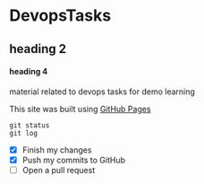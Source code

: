 # DevopsTasks
## heading 2
#### heading 4
material related to devops tasks for demo learning

This site was built using [GitHub Pages](https://www.vprACTICE.PK/)
~~~
git status
git log
~~~
- [x] Finish my changes
- [x] Push my commits to GitHub
- [ ] Open a pull request
